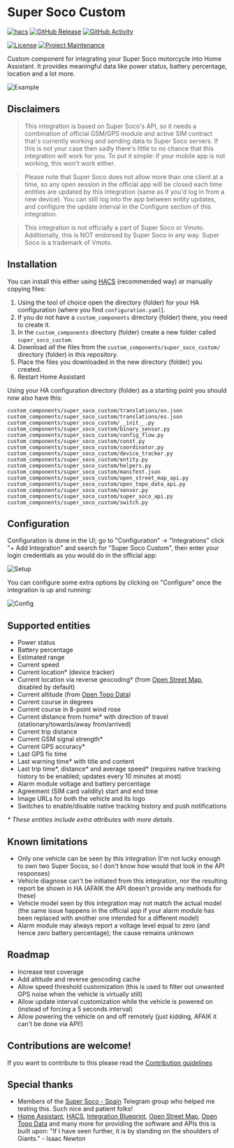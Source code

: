 # Super Soco Custom

[![hacs][hacsbadge]][hacs] [![GitHub Release][releases-shield]][releases] [![GitHub Activity][commits-shield]][commits]

[![License][license-shield]][license] [![Project Maintenance][maintenance-shield]][user_profile]

Custom component for integrating your Super Soco motorcycle into Home Assistant. It provides meaningful data like power status, battery percentage, location and a lot more.

![Example][img-example]

## Disclaimers
> This integration is based on Super Soco's API, so it needs a combination of official GSM/GPS module and active SIM contract that's currently working and sending data to Super Soco servers. If this is not your case then sadly there's little to no chance that this integration will work for you. To put it simple: if your mobile app is not working, this won't work either.

> Please note that Super Soco does not allow more than one client at a time, so any open session in the official app will be closed each time entities are updated by this integration (same as if you'd log in from a new device). You can still log into the app between entity updates, and configure the update interval in the Configure section of this integration.

> This integration is not officially a part of Super Soco or Vmoto. Additionally, this is NOT endorsed by Super Soco in any way. Super Soco is a trademark of Vmoto.

## Installation
You can install this either using [HACS][hacs] (recommended way) or manually copying files:

1. Using the tool of choice open the directory (folder) for your HA configuration (where you find `configuration.yaml`).
2. If you do not have a `custom_components` directory (folder) there, you need to create it.
3. In the `custom_components` directory (folder) create a new folder called `super_soco_custom`.
4. Download _all_ the files from the `custom_components/super_soco_custom/` directory (folder) in this repository.
5. Place the files you downloaded in the new directory (folder) you created.
6. Restart Home Assistant

Using your HA configuration directory (folder) as a starting point you should now also have this:

```text
custom_components/super_soco_custom/translations/en.json
custom_components/super_soco_custom/translations/es.json
custom_components/super_soco_custom/__init__.py
custom_components/super_soco_custom/binary_sensor.py
custom_components/super_soco_custom/config_flow.py
custom_components/super_soco_custom/const.py
custom_components/super_soco_custom/coordinator.py
custom_components/super_soco_custom/device_tracker.py
custom_components/super_soco_custom/entity.py
custom_components/super_soco_custom/helpers.py
custom_components/super_soco_custom/manifest.json
custom_components/super_soco_custom/open_street_map_api.py
custom_components/super_soco_custom/open_topo_data_api.py
custom_components/super_soco_custom/sensor.py
custom_components/super_soco_custom/super_soco_api.py
custom_components/super_soco_custom/switch.py
```

## Configuration
Configuration is done in the UI; go to "Configuration" -> "Integrations" click "+ Add Integration" and search for "Super Soco Custom", then enter your login credentials as you would do in the official app:

![Setup][img-setup]

You can configure some extra options by clicking on "Configure" once the integration is up and running:

![Config][img-config]

## Supported entities
- Power status
- Battery percentage
- Estimated range
- Current speed
- Current location* (device tracker)
- Current location via reverse geocoding* (from [Open Street Map][openstreetmap], disabled by default)
- Current altitude (from [Open Topo Data][opentopodata])
- Current course in degrees
- Current course in 8-point wind rose
- Current distance from home* with direction of travel (stationary/towards/away from/arrived)
- Current trip distance
- Current GSM signal strength*
- Current GPS accuracy*
- Last GPS fix time
- Last warning time* with title and content
- Last trip time*, distance* and average speed* (requires native tracking history to be enabled; updates every 10 minutes at most)
- Alarm module voltage and battery percentage
- Agreement (SIM card validity) start and end time
- Image URLs for both the vehicle and its logo
- Switches to enable/disable native tracking history and push notifications

*&ast; These entities include extra attributes with more details.*

## Known limitations
- Only one vehicle can be seen by this integration (I'm not lucky enough to own two Super Socos, so I don't know how would that look in the API responses)
- Vehicle diagnose can't be initiated from this integration, nor the resulting report be shown in HA (AFAIK the API doesn't provide any methods for these)
- Vehicle model seen by this integration may not match the actual model (the same issue happens in the official app if your alarm module has been replaced with another one intended for a different model)
- Alarm module may always report a voltage level equal to zero (and hence zero battery percentage); the cause remains unknown

## Roadmap
- Increase test coverage
- Add altitude and reverse geocoding cache
- Allow speed threshold customization (this is used to filter out unwanted GPS noise when the vehicle is virtually still)
- Allow update interval customization while the vehicle is powered on (instead of forcing a 5 seconds interval)
- Allow powering the vehicle on and off remotely (just kidding, AFAIK it can't be done via API!)

## Contributions are welcome!

If you want to contribute to this please read the [Contribution guidelines](CONTRIBUTING.md)

## Special thanks
- Members of the [Super Soco - Spain][telegram] Telegram group who helped me testing this. Such nice and patient folks!
- [Home Assistant][homeassistant], [HACS][hacs], [Integration Blueprint][blueprint], [Open Street Map][openstreetmap], [Open Topo Data][opentopodata] and many more for providing the software and APIs this is built upon: "If I have seen further, it is by standing on the shoulders of Giants." - Isaac Newton


[blueprint]: https://github.com/custom-components/integration_blueprint
[commits-shield]: https://img.shields.io/github/commit-activity/y/drakhart/ha-super-soco-custom.svg?style=for-the-badge
[commits]: https://github.com/drakhart/ha-super-soco-custom/commits/master
[hacs]: https://hacs.xyz
[hacsbadge]: https://img.shields.io/badge/HACS-Default-orange?style=for-the-badge
[homeassistant]: https://www.home-assistant.io/
[img-config]: https://raw.githubusercontent.com/drakhart/ha-super-soco-custom/master/images/config.png
[img-example]: https://raw.githubusercontent.com/drakhart/ha-super-soco-custom/master/images/example.png
[img-setup]: https://raw.githubusercontent.com/drakhart/ha-super-soco-custom/master/images/setup.png
[license-shield]: https://img.shields.io/github/license/drakhart/ha-super-soco-custom.svg?style=for-the-badge
[license]: https://github.com/drakhart/ha-super-soco-custom/blob/master/LICENSE
[maintenance-shield]: https://img.shields.io/badge/maintainer-Brian%20Baidal%20%40drakhart-red.svg?style=for-the-badge
[openstreetmap]: https://www.openstreetmap.org/
[opentopodata]: https://www.opentopodata.org/
[releases-shield]: https://img.shields.io/github/v/release/drakhart/ha-super-soco-custom.svg?style=for-the-badge&color=yellowgreen&sort=semver&include_prereleases
[releases]: https://github.com/drakhart/ha-super-soco-custom/releases
[telegram]: https://t.me/supersocospain
[user_profile]: https://github.com/drakhart
